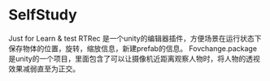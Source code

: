 # SelfStudy
Just for Learn &amp; test
RTRec 是一个unity的编辑器插件，方便场景在运行状态下保存物体的位置，旋转，缩放信息，新建prefab的信息。
Fovchange.package 是unity的一个项目，里面包含了可以让摄像机近距离观察人物时，将人物的透视效果减弱直至为正交。
